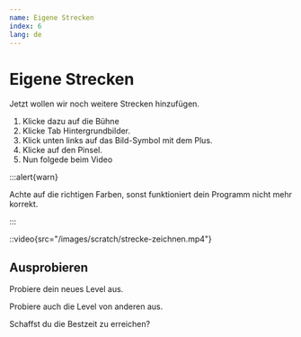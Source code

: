 ```yaml
---
name: Eigene Strecken
index: 6
lang: de
---
```


# Eigene Strecken

Jetzt wollen wir noch weitere Strecken hinzufügen.

1. Klicke dazu auf die Bühne 
2. Klicke Tab Hintergrundbilder.
3. Klick unten links auf das Bild-Symbol mit dem Plus.
4. Klicke auf den Pinsel.
5. Nun folgede beim Video

:::alert{warn}

Achte auf die richtigen Farben, sonst funktioniert dein Programm nicht mehr korrekt.

:::

::video{src="/images/scratch/strecke-zeichnen.mp4"}


## Ausprobieren

Probiere dein neues Level aus.

Probiere auch die Level von anderen aus.

Schaffst du die Bestzeit zu erreichen?